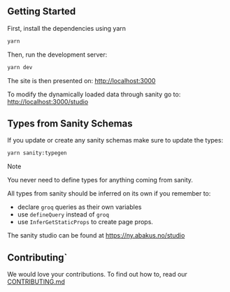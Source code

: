 ## Getting Started

First, install the dependencies using yarn

```bash
yarn
```

Then, run the development server:

```bash
yarn dev
```

The site is then presented on: [http://localhost:3000](http://localhost:3000)

To modify the dynamically loaded data through sanity go to: [http://localhost:3000/studio](http://localhost:3000/studio)

## Types from Sanity Schemas

If you update or create any sanity schemas make sure to update the types:

```bash
yarn sanity:typegen
```

> [!NOTE]
> You never need to define types for anything coming from sanity.

All types from sanity should be inferred on its own if you remember to:

- declare `groq` queries as their own variables
- use `defineQuery` instead of `groq`
- use `InferGetStaticProps` to create page props.

The sanity studio can be found at https://ny.abakus.no/studio

## Contributing`

We would love your contributions. To find out how to, read our [CONTRIBUTING.md](./CONTRIBUTING.md)
